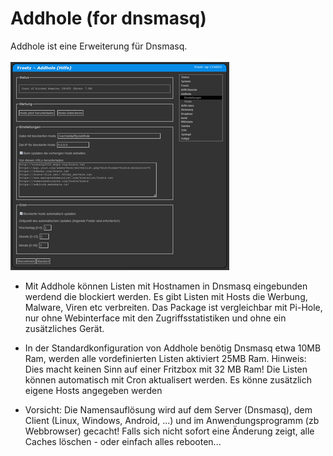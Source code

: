 # Addhole (for dnsmasq)

Addhole ist eine Erweiterung für Dnsmasq.<br>
<br>
<a href='../../docs/screenshots/000-PKG_addhole.png'><img src='../../docs/screenshots/999-PKG_addhole.png'></a>
<br>

 - Mit Addhole können Listen mit Hostnamen in Dnsmasq eingebunden werdend die blockiert werden. Es gibt Listen mit Hosts die Werbung, Malware, Viren etc verbreiten.
   Das Package ist vergleichbar mit Pi-Hole, nur ohne Webinterface mit den Zugriffsstatistiken und ohne ein zusätzliches Gerät.

 - In der Standardkonfiguration von Addhole benötig Dnsmasq etwa 10MB Ram, werden alle vordefinierten Listen aktiviert 25MB Ram.
   Hinweis: Dies macht keinen Sinn auf einer Fritzbox mit 32 MB Ram!
   Die Listen können automatisch mit Cron aktualisert werden. Es könne zusätzlich eigene Hosts angegeben werden

 - Vorsicht: Die Namensauflösung wird auf dem Server (Dnsmasq), dem Client (Linux, Windows, Android, ...) und im Anwendungsprogramm (zb Webbrowser) gecacht!
   Falls sich nicht sofort eine Änderung zeigt, alle Caches löschen - oder einfach alles rebooten...

